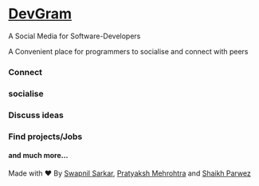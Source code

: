 # [DevGram](x.com)

A Social Media for Software-Developers

A Convenient place for programmers to socialise and connect with peers

### Connect

### socialise

### Discuss ideas

### Find projects/Jobs

#### and much more...

Made with ❤️ By [Swapnil Sarkar](https://www.linkedin.com/in/swapnil-sarkar1202/), [Pratyaksh Mehrohtra](https://www.linkedin.com/in/pratyakshm/)
and [Shaikh Parwez](https://www.linkedin.com/in/shaikh-parwez-hasim-23681a10a/)
